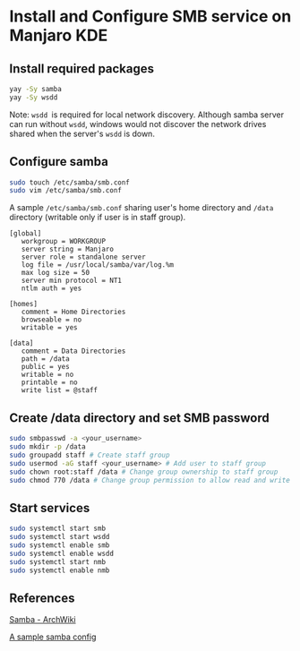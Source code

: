 # Install and Configure SMB service on Manjaro KDE

## Install required packages

```bash
yay -Sy samba
yay -Sy wsdd
```

Note: `wsdd `is required for local network discovery. Although samba server can run without `wsdd`, windows would not discover the network drives shared when the server's `wsdd` is down.

## Configure samba

```bash
sudo touch /etc/samba/smb.conf
sudo vim /etc/samba/smb.conf
```

A sample `/etc/samba/smb.conf` sharing user's home directory and `/data` directory (writable only if user is in staff group).

```
[global]
   workgroup = WORKGROUP
   server string = Manjaro
   server role = standalone server
   log file = /usr/local/samba/var/log.%m
   max log size = 50
   server min protocol = NT1
   ntlm auth = yes

[homes]
   comment = Home Directories
   browseable = no
   writable = yes

[data]
   comment = Data Directories
   path = /data
   public = yes
   writable = no
   printable = no
   write list = @staff
```

## Create /data directory and set SMB password

```bash
sudo smbpasswd -a <your_username>
sudo mkdir -p /data
sudo groupadd staff # Create staff group
sudo usermod -aG staff <your_username> # Add user to staff group
sudo chown root:staff /data # Change group ownership to staff group
sudo chmod 770 /data # Change group permission to allow read and write
```

## Start services

```bash
sudo systemctl start smb
sudo systemctl start wsdd
sudo systemctl enable smb
sudo systemctl enable wsdd
sudo systemctl start nmb 
sudo systemctl enable nmb
```

## References

[Samba - ArchWiki](https://wiki.archlinux.org/title/samba)

[A sample samba config](https://git.samba.org/samba.git/?p=samba.git;a=blob_plain;f=examples/smb.conf.default;hb=HEAD)
